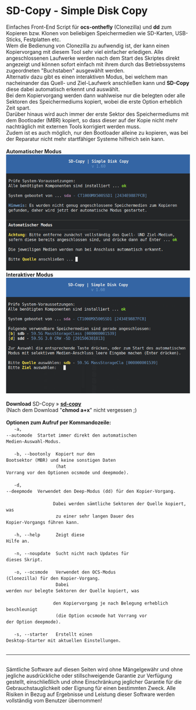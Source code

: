 # SD-Copy - Simple Disk Copy
Einfaches Front-End Script für <b>ocs-onthefly</b> (Clonezilla) und <b>dd</b> zum Kopieren bzw. Klonen von beliebigen Speichermedien wie SD-Karten, USB-Sticks, Festplatten etc.<br />
Wem die Bedienung von Clonezilla zu aufwendig ist, der kann einen Kopiervorgang mit diesem Tool sehr viel einfacher erledigen. Alle angeschlossenen Laufwerke werden nach dem Start des Skriptes direkt angezeigt und können sofort einfach mit ihrem durch das Betriebssystems zugeordneten "Buchstaben" ausgewählt werden.<br />
Alternativ dazu gibt es einen interaktiven Modus, bei welchem man nacheinander das Quell- und Ziel-Laufwerk anschließen kann und <b>SD-Copy</b> diese dabei automatisch erkennt und auswählt.<br />
Bei dem Kopiervorgang werden dann wahlweise nur die belegten oder alle Sektoren des Speichermediums kopiert, wobei die erste Option erheblich Zeit spart.<br />
Darüber hinaus wird auch immer der erste Sektor des Speichermediums mit dem Bootloader (MBR) kopiert, so dass dieser auf der Kopie nicht mehr nachträglich mit externen Tools korrigiert werden muss.<br />
Zudem ist es auch möglich, nur den Bootloader alleine zu kopieren, was bei der Reparatur nicht mehr startfähiger Systeme hilfreich sein kann.<br />
<br />
<b>Automatischer Modus</b><br />
<img src="./img/sd-copy_screen_1.png"><br />
<b>Interaktiver Modus</b><br />
<img src="./img/sd-copy_screen_2.png">
<br />
<br />
<b>Download</b> SD-Copy&nbsp;&raquo;&nbsp;<a href="https://github.com/migacode/sd-copy/blob/main/sd-copy"><strong>sd-copy</strong></a><br />
(Nach dem Download "<b>chmod a+x</b>" nicht vergessen ;)
<br />
<br />
<b>Optionen zum Aufruf per Kommandozeile:</b><br />
<code>
&nbsp;&nbsp;-a, --automode&nbsp;&nbsp;Startet immer direkt den automatischen Medien-Auswahl-Modus.<br />
<br />
&nbsp;&nbsp;-b, --bootonly&nbsp;&nbsp;Kopiert nur den Bootsektor (MBR) und keine sonstigen Daten<br />
&nbsp;&nbsp;&nbsp;&nbsp;&nbsp;&nbsp;&nbsp;&nbsp;&nbsp;&nbsp;&nbsp;&nbsp;&nbsp;&nbsp;&nbsp;&nbsp;&nbsp;&nbsp;(hat Vorrang vor den Optionen ocsmode und deepmode).<br />
<br />
&nbsp;&nbsp;-d, --deepmode&nbsp;&nbsp;Verwendet den Deep-Modus (dd) für den Kopier-Vorgang.<br />
&nbsp;&nbsp;&nbsp;&nbsp;&nbsp;&nbsp;&nbsp;&nbsp;&nbsp;&nbsp;&nbsp;&nbsp;&nbsp;&nbsp;&nbsp;&nbsp;&nbsp;&nbsp;Dabei werden sämtliche Sektoren der Quelle kopiert, was<br />
&nbsp;&nbsp;&nbsp;&nbsp;&nbsp;&nbsp;&nbsp;&nbsp;&nbsp;&nbsp;&nbsp;&nbsp;&nbsp;&nbsp;&nbsp;&nbsp;&nbsp;&nbsp;zu einer sehr langen Dauer des Kopier-Vorgangs führen kann.<br />
<br />
&nbsp;&nbsp;-h, --help&nbsp;&nbsp;&nbsp;&nbsp;&nbsp;&nbsp;Zeigt diese Hilfe an.<br />
<br />
&nbsp;&nbsp;-n, --noupdate&nbsp;&nbsp;Sucht nicht nach Updates für dieses Skript.<br />
<br />
&nbsp;&nbsp;-o, --ocsmode&nbsp;&nbsp; Verwendet den OCS-Modus (Clonezilla) für den Kopier-Vorgang.<br />
&nbsp;&nbsp;&nbsp;&nbsp;&nbsp;&nbsp;&nbsp;&nbsp;&nbsp;&nbsp;&nbsp;&nbsp;&nbsp;&nbsp;&nbsp;&nbsp;&nbsp;&nbsp;Dabei werden nur belegte Sektoren der Quelle kopiert, was<br />
&nbsp;&nbsp;&nbsp;&nbsp;&nbsp;&nbsp;&nbsp;&nbsp;&nbsp;&nbsp;&nbsp;&nbsp;&nbsp;&nbsp;&nbsp;&nbsp;&nbsp;&nbsp;den Kopiervorgang je nach Belegung erheblich beschleunigt<br />
&nbsp;&nbsp;&nbsp;&nbsp;&nbsp;&nbsp;&nbsp;&nbsp;&nbsp;&nbsp;&nbsp;&nbsp;&nbsp;&nbsp;&nbsp;&nbsp;&nbsp;&nbsp;(die Option ocsmode hat Vorrang vor der Option deepmode).<br />
<br />
&nbsp;&nbsp;-s, --starter&nbsp;&nbsp; Erstellt einen Desktop-Starter mit aktuellen Einstellungen.<br />
</code>
<br />
<hr>
<br />
Sämtliche Software auf diesen Seiten wird ohne Mängelgewähr und ohne jegliche ausdrückliche oder stillschweigende Garantie zur Verfügung gestellt, einschließlich und ohne Einschränkung jeglicher Garantie für die Gebrauchstauglichkeit oder Eignung für einen bestimmten Zweck. Alle Risiken in Bezug auf Ergebnisse und Leistung dieser Software werden vollständig vom Benutzer übernommen!
